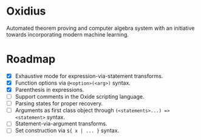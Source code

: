 # Oxidius

Automated theorem proving and computer algebra system with an initiative
towards incorporating modern machine learning.

# Roadmap

- [x] Exhaustive mode for expression-via-statement transforms.
- [x] Function options via `@<option>(<arg>)` syntax.
- [x] Parenthesis in expressions.
- [ ] Support comments in the Oxide scripting language.
- [ ] Parsing states for proper recovery.
- [ ] Arguments as first class object through `(<statements>...) => <statement>` syntax.
- [ ] Statement-via-argument transforms.
- [ ] Set construction via `${ x | ... }` syntax.
